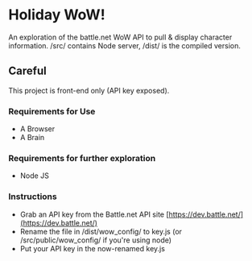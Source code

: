 # Holiday WoW!
An exploration of the battle.net WoW API to pull & display character information. /src/ contains Node server, /dist/ is the compiled version.

## Careful
This project is front-end only (API key exposed).

### Requirements for Use
- A Browser
- A Brain

### Requirements for further exploration
- Node JS

### Instructions

- Grab an API key from the Battle.net API site [https://dev.battle.net/](https://dev.battle.net/)
- Rename the file in /dist/wow_config/ to key.js (or /src/public/wow_config/ if you're using node)
- Put your API key in the now-renamed key.js
